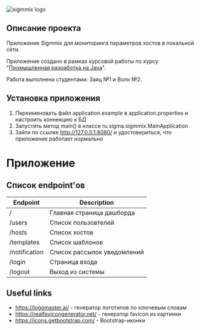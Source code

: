 ![sigmmix logo](https://s1.hostingkartinok.com/uploads/images/2023/10/d3012bb2242a19a327f8805bd050d585.png)
## Описание проекта
Приложение Sigmmix для мониторинга параметров хостов в локальной сети. 

Приложение создано в рамках курсовой работы по курсу "[Промышленная разработка на Java](https://study.naumen.ru/sd/operator/#uuid:course$3177602)".

Работа выполнена студентами: Заяц №1 и Волк №2.

## Установка приложения

1. Переименовать файл application.example в application.properties и настроить коннекцию к БД
2. Запустить метод main() в классе ru.sigma.sigmmix.MainApplication
3. Зайти по ссылке http://127.0.0.1:8080/ и удостовериться, что приложение работает нормально

# Приложение

## Список endpoint'ов

| Endpoint      | Description                 |
|---------------|-----------------------------|
| /             | Главная страница дашборда   |
| /users        | Список пользовтелей         |
| /hosts        | Список хостов               |
| /templates    | Список шаблонов             |
| /notification | Список рассылок уведомлений |
| /login        | Страница входа              |
| /logout       | Выход из системы            |


## Useful links
* https://logomaster.ai/ - генератор логотипов по ключевым словам
* https://realfavicongenerator.net/ - генератор favicon из картинки
* https://icons.getbootstrap.com/ - Bootstrap-иконки 
